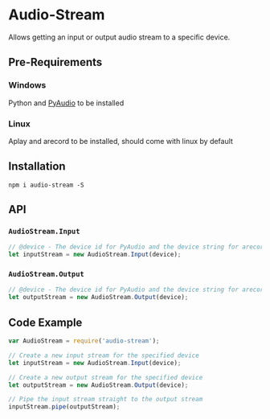 # Audio-Stream

Allows getting an input or output audio stream to a specific device.

## Pre-Requirements

### Windows
Python and [PyAudio](https://people.csail.mit.edu/hubert/pyaudio/) to be installed

### Linux
Aplay and arecord to be installed, should come with linux by default

## Installation
```
npm i audio-stream -S
```

## API

### `AudioStream.Input`
```js
// @device - The device id for PyAudio and the device string for arecord
let inputStream = new AudioStream.Input(device);
```

### `AudioStream.Output`
```js
// @device - The device id for PyAudio and the device string for arecord
let outputStream = new AudioStream.Output(device);
```

## Code Example
```js
var AudioStream = require('audio-stream');

// Create a new input stream for the specified device
let inputStream = new AudioStream.Input(device);

// Create a new output stream for the specified device
let outputStream = new AudioStream.Output(device);

// Pipe the input stream straight to the output stream
inputStream.pipe(outputStream);
```
